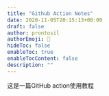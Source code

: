 ```yaml
---
title: "Github Action Notes"
date: 2020-11-05T20:15:13+08:00
draft: false
author: prontosil
authorEmoji: 👻
hideToc: false
enableToc: true
enableTocContent: false
description: ""
---
```



这是一篇GitHub action使用教程
